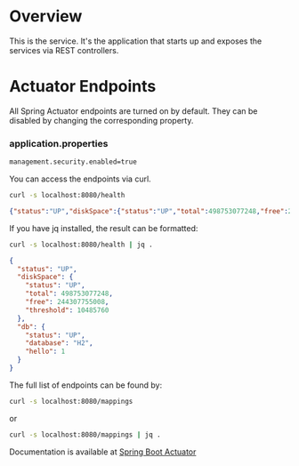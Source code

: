 Overview
========

This is the service.  It's the application that starts up and exposes the services via REST controllers.

Actuator Endpoints
==================


All Spring Actuator endpoints are turned on by default.  They can be disabled by changing the corresponding property.


### application.properties

```bash
management.security.enabled=true
```

You can access the endpoints via curl.

```bash
curl -s localhost:8080/health
```

```json
{"status":"UP","diskSpace":{"status":"UP","total":498753077248,"free":244306657280,"threshold":10485760},"db":{"status":"UP","database":"H2","hello":1}}
```

If you have jq installed, the result can be formatted:

```bash
curl -s localhost:8080/health | jq .
```

```json
{
  "status": "UP",
  "diskSpace": {
    "status": "UP",
    "total": 498753077248,
    "free": 244307755008,
    "threshold": 10485760
  },
  "db": {
    "status": "UP",
    "database": "H2",
    "hello": 1
  }
}
```

The full list of endpoints can be found by:

```bash
curl -s localhost:8080/mappings
```

or

```bash
curl -s localhost:8080/mappings | jq .
```

Documentation is available at [Spring Boot Actuator](https://docs.spring.io/spring-boot/docs/current/reference/html/production-ready-endpoints.html#production-ready-endpoints-exposing-endpoints)